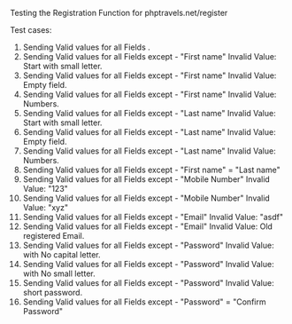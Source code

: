 Testing the Registration Function for phptravels.net/register

Test cases:
1.	Sending Valid values for all Fields .
2.	Sending Valid values for all Fields except - "First name" Invalid Value: Start with small letter.
3.	Sending Valid values for all Fields except - "First name" Invalid Value: Empty field.
4.	Sending Valid values for all Fields except - "First name" Invalid Value: Numbers.
5.	Sending Valid values for all Fields except - "Last name" Invalid Value: Start with small letter.
6.	Sending Valid values for all Fields except - "Last name" Invalid Value: Empty field.
7.	Sending Valid values for all Fields except - "Last name" Invalid Value: Numbers.
8.	Sending Valid values for all Fields except - "First name" = "Last name"
9.	Sending Valid values for all Fields except -  "Mobile Number" Invalid Value: "123" 
10.	Sending Valid values for all Fields except -  "Mobile Number" Invalid Value: "xyz"
11.	Sending Valid values for all Fields except - "Email" Invalid Value: "asdf"
12.	Sending Valid values for all Fields except - "Email" Invalid Value: Old registered Email.
13.	Sending Valid values for all Fields except - "Password" Invalid Value: with No capital letter.
14.	Sending Valid values for all Fields except - "Password" Invalid Value: with No small letter.
15.	Sending Valid values for all Fields except - "Password" Invalid Value: short password.
16.	Sending Valid values for all Fields except - "Password" = "Confirm Password" 
